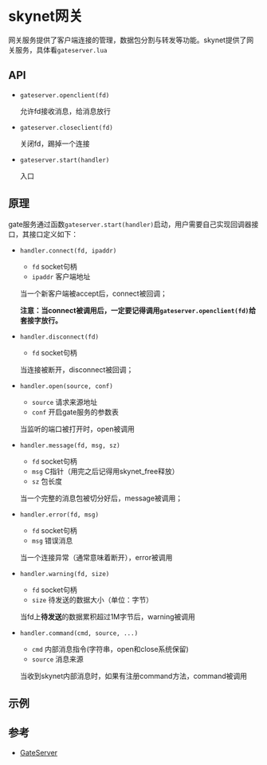 # skynet网关

网关服务提供了客户端连接的管理，数据包分割与转发等功能。skynet提供了网关服务，具体看`gateserver.lua`



## API

- `gateserver.openclient(fd)`

  允许fd接收消息，给消息放行

- `gateserver.closeclient(fd)`

  关闭fd，踢掉一个连接

- `gateserver.start(handler)`

  入口



## 原理

gate服务通过函数`gateserver.start(handler)`启动，用户需要自己实现回调器接口，其接口定义如下：

- `handler.connect(fd, ipaddr)`

  - `fd` socket句柄
  - `ipaddr` 客户端地址

  当一个新客户端被accept后，connect被回调；

  **注意：当connect被调用后，一定要记得调用`gateserver.openclient(fd)`给套接字放行。**

- `handler.disconnect(fd)`

  - `fd` socket句柄

  当连接被断开，disconnect被回调；

- `handler.open(source, conf)`

  - `source` 请求来源地址
  - `conf` 开启gate服务的参数表

  当监听的端口被打开时，open被调用

- `handler.message(fd, msg, sz)`

  - `fd` socket句柄
  - `msg` C指针（用完之后记得用skynet_free释放）
  - `sz` 包长度

  当一个完整的消息包被切分好后，message被调用；

- `handler.error(fd, msg)`

  - `fd` socket句柄
  - `msg` 错误消息

  当一个连接异常（通常意味着断开），error被调用

- `handler.warning(fd, size)`

  - `fd` socket句柄
  - `size` 待发送的数据大小（单位：字节）

  当fd上**待发送**的数据累积超过1M字节后，warning被调用

- `handler.command(cmd, source, ...)`

  - `cmd` 内部消息指令(字符串，open和close系统保留)
  - `source` 消息来源

  当收到skynet内部消息时，如果有注册command方法，command被调用



## 示例



## 参考

- [GateServer](https://github.com/cloudwu/skynet/wiki/GateServer)

